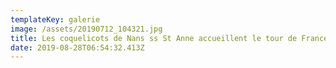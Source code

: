 ```yaml
---
templateKey: galerie
image: /assets/20190712_104321.jpg
title: Les coquelicots de Nans ss St Anne accueillent le tour de France juin 2019
date: 2019-08-28T06:54:32.413Z
---
```



